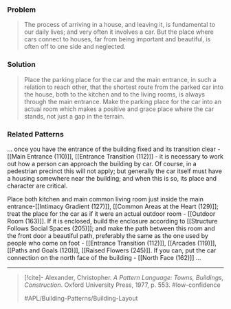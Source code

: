 ### Problem
>The process of arriving in a house, and leaving it, is fundamental to our daily lives; and very often it involves a car. But the place where cars connect to houses, far from being important and beautiful, is often off to one side and neglected.

### Solution
>Place the parking place for the car and the main entrance, in such a relation to reach other, that the shortest route from the parked car into the house, both to the kitchen and to the living rooms, is always through the main entrance. Make the parking place for the car into an actual room which makes a positive and grace place where the car stands, not just a gap in the terrain.

### Related Patterns
... once you have the entrance of the building fixed and its transition clear - [[Main Entrance (110)]], [[Entrance Transition (112)]] - it is necessary to work out how a person can approach the building by car. Of course, in a pedestrian precinct this will not apply; but generally the car itself must have a housing somewhere near the building; and when this is so, its place and character are critical.

 Place both kitchen and main common living room just inside the main entrance-[[Intimacy Gradient (127)]], [[Common Areas at the Heart (129)]]; treat the place for the car as if it were an actual outdoor room - [[Outdoor Room (163)]]. If it is enclosed, build the enclosure according to [[Structure Follows Social Spaces (205)]]; and make the path between this room and the front door a beautiful path, preferably the same as the one used by people who come on foot - [[Entrance Transition (112)]], [[Arcades (119)]], [[Paths and Goals (120)]], [[Raised Flowers (245)]]. If you can, put the car connection on the north face of the building - [[North Face (162)]] ...

---

> [!cite]- Alexander, Christopher. _A Pattern Language: Towns, Buildings, Construction_. Oxford University Press, 1977, p. 553.
> #low-confidence
>
> #APL/Building-Patterns/Building-Layout
